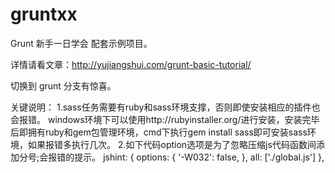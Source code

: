 ﻿gruntxx
=======

Grunt 新手一日学会 配套示例项目。

详情请看文章：<http://yujiangshui.com/grunt-basic-tutorial/>

切换到 grunt 分支有惊喜。


关键说明：
1.sass任务需要有ruby和sass环境支撑，否则即使安装相应的插件也会报错。
windows环境下可以使用http://rubyinstaller.org/进行安装，安装完毕后即拥有ruby和gem包管理环境，cmd下执行gem install sass即可安装sass环境，如果报错多执行几次。
2.如下代码option选项是为了忽略压缩js代码函数间添加分号;会报错的提示。
jshint: {
      options: {
        '-W032': false,
      },
      all: ['./global.js']
    },